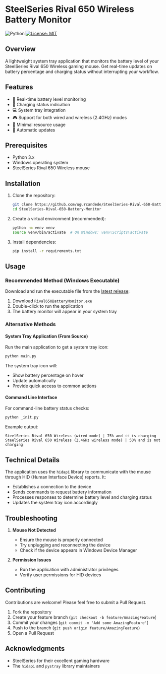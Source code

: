 # SteelSeries Rival 650 Wireless Battery Monitor

![Python](https://img.shields.io/badge/python-3.x-blue.svg)
[![License: MIT](https://img.shields.io/badge/License-MIT-yellow.svg)](https://opensource.org/licenses/MIT)

## Overview

A lightweight system tray application that monitors the battery level of your SteelSeries Rival 650 Wireless gaming mouse. Get real-time updates on battery percentage and charging status without interrupting your workflow.

## Features

- 🔋 Real-time battery level monitoring
- 🔌 Charging status indication
- 💻 System tray integration
- 🎮 Support for both wired and wireless (2.4GHz) modes
- 🚀 Minimal resource usage
- 🔄 Automatic updates

## Prerequisites

- Python 3.x
- Windows operating system
- SteelSeries Rival 650 Wireless mouse

## Installation

1. Clone the repository:
   ```bash
   git clone https://github.com/ugurcandede/SteelSeries-Rival-650-Battery-Monitor.git
   cd SteelSeries-Rival-650-Battery-Monitor
   ```

2. Create a virtual environment (recommended):
   ```bash
   python -m venv venv
   source venv/bin/activate  # On Windows: venv\Scripts\activate
   ```

3. Install dependencies:
   ```bash
   pip install -r requirements.txt
   ```

## Usage

### Recommended Method (Windows Executable)
Download and run the executable file from the [latest release](https://github.com/ugurcandede/SteelSeries-Rival-650-Battery-Monitor/releases/latest):
1. Download `Rival650BatteryMonitor.exe`
2. Double-click to run the application
3. The battery monitor will appear in your system tray

### Alternative Methods

#### System Tray Application (From Source)
Run the main application to get a system tray icon:
```bash
python main.py
```

The system tray icon will:
- Show battery percentage on hover
- Update automatically
- Provide quick access to common actions

#### Command Line Interface
For command-line battery status checks:
```bash
python _init.py
```

Example output:
```
SteelSeries Rival 650 Wireless (wired mode) | 75% and it is charging
SteelSeries Rival 650 Wireless (2.4GHz wireless mode) | 50% and is not charging
```

## Technical Details

The application uses the `hidapi` library to communicate with the mouse through HID (Human Interface Device) reports. It:
- Establishes a connection to the device
- Sends commands to request battery information
- Processes responses to determine battery level and charging status
- Updates the system tray icon accordingly

## Troubleshooting

1. **Mouse Not Detected**
   - Ensure the mouse is properly connected
   - Try unplugging and reconnecting the device
   - Check if the device appears in Windows Device Manager

2. **Permission Issues**
   - Run the application with administrator privileges
   - Verify user permissions for HID devices

## Contributing

Contributions are welcome! Please feel free to submit a Pull Request.

1. Fork the repository
2. Create your feature branch (`git checkout -b feature/AmazingFeature`)
3. Commit your changes (`git commit -m 'Add some AmazingFeature'`)
4. Push to the branch (`git push origin feature/AmazingFeature`)
5. Open a Pull Request

## Acknowledgments

- SteelSeries for their excellent gaming hardware
- The `hidapi` and `pystray` library maintainers